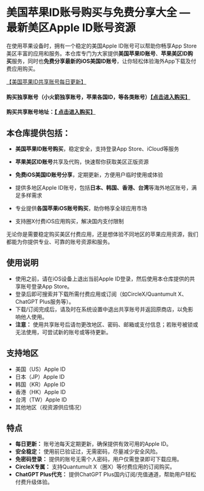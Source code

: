 # 美国苹果ID账号购买与免费分享大全 — 最新美区Apple ID账号资源

在使用苹果设备时，拥有一个稳定的美国Apple ID账号可以帮助你畅享App Store美区丰富的应用和服务。本仓库专门为大家提供**美国苹果ID账号**、**苹果美区ID购买**服务，同时也**免费分享最新的iOS美国ID账号**，让你轻松体验海外App下载及付费应用购买。

[【美国苹果ID共享账号每日更新】](https://docs.applexp.com/free-accounts)

#### 购买独享账号（小火箭独享账号，苹果各国ID，等各类账号）[【点击进入购买】](https://shop.muooy.com/)

#### 购买共享账号地址：[【 点击进入购买】](https://shop.muooy.com/buy/21)

## 本仓库提供包括：
- **美国苹果ID账号购买**，稳定安全，支持登录App Store、iCloud等服务

- **苹果美区ID账号**共享及代购，快速帮你获取美区正版资源

- **免费iOS美国ID账号分享**，定期更新，方便用户临时使用或体验

- 提供多地区Apple ID账号，包括**日本、韩国、香港、台湾**等海外地区账号，满足多样需求

- 专业提供**各国苹果iOS账号购买**，助你畅享全球应用市场

- 支持圈X付费iOS应用购买，解决国内支付限制

无论你是需要稳定购买美区付费应用，还是想体验不同地区的苹果应用资源，我们都能为你提供专业、可靠的账号资源和服务。

## 使用说明 

- 使用之前，请在iOS设备上退出当前Apple ID登录，然后使用本仓库提供的共享账号登录App Store。
- 登录后即可搜索并下载所需付费应用或订阅（如CircleX/Quantumult X、ChatGPT Plus服务等）。
- 下载/订阅完成后，请及时在系统设置中退出共享账号并返回原商店，以免影响他人使用。
- **注意：** 使用共享账号后请勿更改地区、密码、邮箱或支付信息；若账号被锁或无法使用，可尝试新的账号或等待更新。

## 支持地区
- 美国（US）Apple ID
- 日本（JP）Apple ID
- 韩国（KR）Apple ID
- 香港（HK）Apple ID
- 台湾（TW）Apple ID
- 其他地区（视资源供应情况）
## 特点 
-  **每日更新：** 账号池每天定期更新，确保提供有效可用的Apple ID。
-  **安全稳定：** 使用前已验证过，无需密码，尽量减少安全风险。
-  **免密码登录：** 提供的账号无需个人密码，用户仅需登录即可下载应用。
-  **CircleX专属：** 支持Quantumult X（圈X）等付费应用的订阅购买。
-  **ChatGPT Plus代充：** 提供ChatGPT Plus国内订阅/充值通道，帮助用户轻松付费升级体验。
